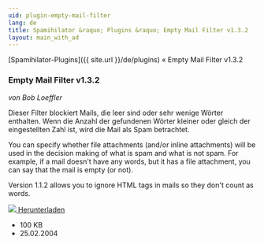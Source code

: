 ```yaml
---
uid: plugin-empty-mail-filter
lang: de
title: Spamihilator &raquo; Plugins &raquo; Empty Mail Filter v1.3.2
layout: main_with_ad
---
```


[Spamihilator-Plugins]({{ site.url }}/de/plugins) &laquo; Empty Mail Filter v1.3.2

### Empty Mail Filter v1.3.2

_von Bob Loeffler_

Dieser Filter blockiert Mails, die leer sind oder sehr wenige Wörter enthalten. Wenn die Anzahl der gefundenen Wörter kleiner oder gleich der eingestellten Zahl ist, wird die Mail als Spam betrachtet.

You can specify whether file attachments (and/or inline attachments) will be used in the decision making of what is spam and what is not spam. For example, if a mail doesn't have any words, but it has a file attachment, you can say that the mail is empty (or not).

Version 1.1.2 allows you to ignore HTML tags in mails so they don't count as words.

<div class="downloadsection">
<a href="http://www.peaktopeak.com/spamihilator/emptymailfilter_1_3_2.exe" class="radius button left" id="download-button"><img src="{{site.url}}/images/download-arrow.png"> Herunterladen</a>
<ul id="download-notes">
<li>100 KB</li>
<li>25.02.2004</li>
</ul>
</div>

